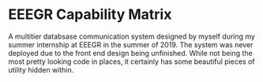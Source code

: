 # EEEGR Capability Matrix

A multitier databsase communication system designed by myself during my summer internship at EEEGR in the summer of 2019.
The system was never deployed due to the front end design being unfinished.
While not being the most pretty looking code in places, it certainly has some beautiful pieces of utility hidden within.